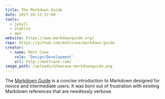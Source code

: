 ```yaml
---
title: The Markdown Guide
date: 2017-10-15 17:00
tools:
  - jekyll
  - algolia
  - aws
website: https://www.markdownguide.org/
repo: https://github.com/mattcone/markdown-guide
creator:
  - name: Matt Cone
    role: 'Design/Development'
    url: http://mattcone.com/
image_path: /uploads/showcase-markdownguide.png
---
```


The [Markdown Guide](https://www.markdownguide.org/) is a concise introduction to Markdown designed for novice and intermediate users. It was born out of frustration with existing Markdown references that are needlessly verbose.
